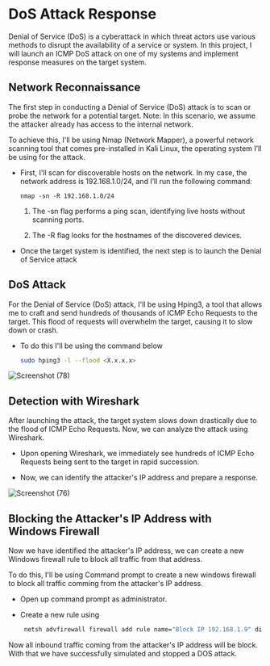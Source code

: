 # DoS Attack Response
Denial of Service (DoS) is a cyberattack in which threat actors use various methods to disrupt the availability of a service or system. In this project, I will launch an ICMP DoS attack on one of my systems and implement response measures on the target system.

## Network Reconnaissance
The first step in conducting a Denial of Service (DoS) attack is to scan or probe the network for a potential target. Note: In this scenario, we assume the attacker already has access to the internal network.

To achieve this, I'll be using Nmap (Network Mapper), a powerful network scanning tool that comes pre-installed in Kali Linux, the operating system I’ll be using for the attack.

- First, I'll scan for discoverable hosts on the network. In my case, the network address is 192.168.1.0/24, and I’ll run the following command:

      nmap -sn -R 192.168.1.0/24
  1. The -sn flag performs a ping scan, identifying live hosts without scanning ports.

  2. The -R flag looks for the hostnames of the discovered devices.

- Once the target system is identified, the next step is to launch the Denial of Service attack

## DoS Attack
For the Denial of Service (DoS) attack, I'll be using Hping3, a tool that allows me to craft and send hundreds of thousands of ICMP Echo Requests to the target. This flood of requests will overwhelm the target, causing it to slow down or crash.

- To do this I'll be using the command below

  ``` bash
  sudo hping3 -l --flood <X.x.x.x>

![Screenshot (78)](https://github.com/user-attachments/assets/39f5ffa0-2de2-419d-b2ea-97111bf33fff)

## Detection with Wireshark
After launching the attack, the target system slows down drastically due to the flood of ICMP Echo Requests. Now, we can analyze the attack using Wireshark.

- Upon opening Wireshark, we immediately see hundreds of ICMP Echo Requests being sent to the target in rapid succession.

- Now, we can identify the attacker's IP address and prepare a response.

![Screenshot (76)](https://github.com/user-attachments/assets/1ee42a29-8d20-4c63-8031-9bb781dbf42d)

## Blocking the Attacker's IP Address with Windows Firewall
Now we have identified the attacker's IP address, we can create a new Windows firewall rule to block all traffic from that address.

To do this, I'll be using Command prompt to create a new windows firewall to block all traffic comming from the attacker's IP address.

- Open up command prompt as administrator.

- Create a new rule using

  ``` bash
   netsh advfirewall firewall add rule name="Block IP 192.168.1.9" dir=in action=block remoteip=192.168.1.9

Now all inbound traffic coming from the attacker's IP address will be block. With that we have successfully simulated and stopped a DOS attack.







